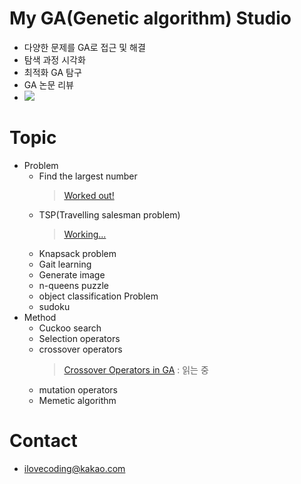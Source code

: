 # My GA(Genetic algorithm) Studio
- 다양한 문제를 GA로 접근 및 해결
- 탐색 과정 시각화
- 최적화 GA 탐구 
- GA 논문 리뷰
- <img src = "https://img.shields.io/badge/Language-python-blue">
</n>

# Topic
- Problem
  - Find the largest number
    > [Worked out!](https://github.com/KGJsGit/my_GA_studio/blob/master/code/GA_largestNumberFinder.py)
  - TSP(Travelling salesman problem)
    > [Working...](https://github.com/KGJsGit/my_GA_studio/blob/master/code/GA_TSPSolver.py)
  - Knapsack problem
  - Gait learning
  - Generate image
  - n-queens puzzle
  - object classification Problem
  - sudoku
- Method
  - Cuckoo search
  - Selection operators
  - crossover operators
    > [Crossover Operators in GA](http://ictactjournals.in/paper/IJSC_V6_I1_paper_4_pp_1083_1092.pdf) : 읽는 중
  - mutation operators
  - Memetic algorithm
</n>

# Contact
- ilovecoding@kakao.com

